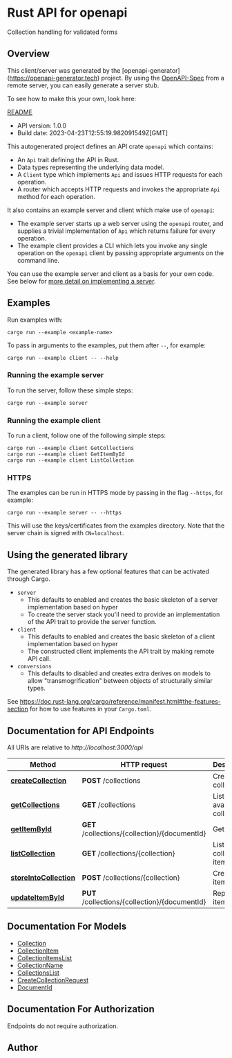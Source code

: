 # Rust API for openapi

Collection handling for validated forms

## Overview

This client/server was generated by the [openapi-generator]
(https://openapi-generator.tech) project.  By using the
[OpenAPI-Spec](https://github.com/OAI/OpenAPI-Specification) from a remote
server, you can easily generate a server stub.

To see how to make this your own, look here:

[README]((https://openapi-generator.tech))

- API version: 1.0.0
- Build date: 2023-04-23T12:55:19.982091549Z[GMT]



This autogenerated project defines an API crate `openapi` which contains:
* An `Api` trait defining the API in Rust.
* Data types representing the underlying data model.
* A `Client` type which implements `Api` and issues HTTP requests for each operation.
* A router which accepts HTTP requests and invokes the appropriate `Api` method for each operation.

It also contains an example server and client which make use of `openapi`:

* The example server starts up a web server using the `openapi`
    router, and supplies a trivial implementation of `Api` which returns failure
    for every operation.
* The example client provides a CLI which lets you invoke
    any single operation on the `openapi` client by passing appropriate
    arguments on the command line.

You can use the example server and client as a basis for your own code.
See below for [more detail on implementing a server](#writing-a-server).

## Examples

Run examples with:

```
cargo run --example <example-name>
```

To pass in arguments to the examples, put them after `--`, for example:

```
cargo run --example client -- --help
```

### Running the example server
To run the server, follow these simple steps:

```
cargo run --example server
```

### Running the example client
To run a client, follow one of the following simple steps:

```
cargo run --example client GetCollections
cargo run --example client GetItemById
cargo run --example client ListCollection
```

### HTTPS
The examples can be run in HTTPS mode by passing in the flag `--https`, for example:

```
cargo run --example server -- --https
```

This will use the keys/certificates from the examples directory. Note that the
server chain is signed with `CN=localhost`.

## Using the generated library

The generated library has a few optional features that can be activated through Cargo.

* `server`
    * This defaults to enabled and creates the basic skeleton of a server implementation based on hyper
    * To create the server stack you'll need to provide an implementation of the API trait to provide the server function.
* `client`
    * This defaults to enabled and creates the basic skeleton of a client implementation based on hyper
    * The constructed client implements the API trait by making remote API call.
* `conversions`
    * This defaults to disabled and creates extra derives on models to allow "transmogrification" between objects of structurally similar types.

See https://doc.rust-lang.org/cargo/reference/manifest.html#the-features-section for how to use features in your `Cargo.toml`.

## Documentation for API Endpoints

All URIs are relative to *http://localhost:3000/api*

Method | HTTP request | Description
------------- | ------------- | -------------
[**createCollection**](docs/administration_api.md#createCollection) | **POST** /collections | Create a collection
[**getCollections**](docs/administration_api.md#getCollections) | **GET** /collections | List available collections
[**getItemById**](docs/collection_api.md#getItemById) | **GET** /collections/{collection}/{documentId} | Get item
[**listCollection**](docs/collection_api.md#listCollection) | **GET** /collections/{collection} | List collection items
[**storeIntoCollection**](docs/collection_api.md#storeIntoCollection) | **POST** /collections/{collection} | Create new item
[**updateItemById**](docs/collection_api.md#updateItemById) | **PUT** /collections/{collection}/{documentId} | Replace item


## Documentation For Models

 - [Collection](docs/Collection.md)
 - [CollectionItem](docs/CollectionItem.md)
 - [CollectionItemsList](docs/CollectionItemsList.md)
 - [CollectionName](docs/CollectionName.md)
 - [CollectionsList](docs/CollectionsList.md)
 - [CreateCollectionRequest](docs/CreateCollectionRequest.md)
 - [DocumentId](docs/DocumentId.md)


## Documentation For Authorization
 Endpoints do not require authorization.


## Author



